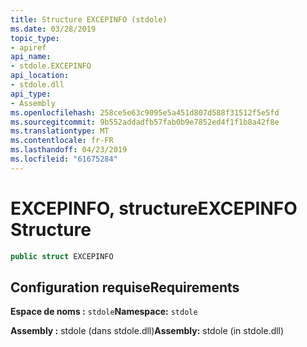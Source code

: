 ```yaml
---
title: Structure EXCEPINFO (stdole)
ms.date: 03/28/2019
topic_type:
- apiref
api_name:
- stdole.EXCEPINFO
api_location:
- stdole.dll
api_type:
- Assembly
ms.openlocfilehash: 258ce5e63c9095e5a451d807d588f31512f5e5fd
ms.sourcegitcommit: 9b552addadfb57fab0b9e7852ed4f1f1b8a42f8e
ms.translationtype: MT
ms.contentlocale: fr-FR
ms.lasthandoff: 04/23/2019
ms.locfileid: "61675284"
---
```

# <a name="excepinfo-structure"></a><span data-ttu-id="c17af-102">EXCEPINFO, structure</span><span class="sxs-lookup"><span data-stu-id="c17af-102">EXCEPINFO Structure</span></span>

```csharp
public struct EXCEPINFO
```

## <a name="requirements"></a><span data-ttu-id="c17af-103">Configuration requise</span><span class="sxs-lookup"><span data-stu-id="c17af-103">Requirements</span></span>

<span data-ttu-id="c17af-104">**Espace de noms :** `stdole`</span><span class="sxs-lookup"><span data-stu-id="c17af-104">**Namespace:** `stdole`</span></span>

<span data-ttu-id="c17af-105">**Assembly :** stdole (dans stdole.dll)</span><span class="sxs-lookup"><span data-stu-id="c17af-105">**Assembly:** stdole (in stdole.dll)</span></span>
